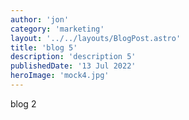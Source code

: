 ```yaml
---
author: 'jon'
category: 'marketing'
layout: '../../layouts/BlogPost.astro'
title: 'blog 5'
description: 'description 5'
publishedDate: '13 Jul 2022'
heroImage: 'mock4.jpg'
---
```


blog 2
